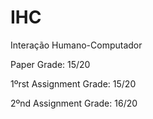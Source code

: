 # IHC
Interação Humano-Computador

Paper Grade: 15/20

1ºrst Assignment Grade: 15/20

2ºnd Assignment Grade: 16/20
